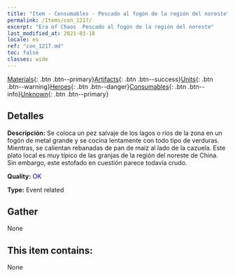 ```yaml
---
title: "Item - Consumables - Pescado al fogón de la región del noreste"
permalink: /Items/con_1217/
excerpt: "Era of Chaos  Pescado al fogón de la región del noreste"
last_modified_at: 2021-03-18
locale: es
ref: "con_1217.md"
toc: false
classes: wide
---
```

 [Materials](/es/Items/){: .btn .btn--primary}[Artifacts](/es/Items/Artifacts/){: .btn .btn--success}[Units](/es/Items/Units/){: .btn .btn--warning}[Heroes](/es/Items/Heroes/){: .btn .btn--danger}[Consumables](/es/Items/Consumables/){: .btn .btn--info}[Unknown](/es/Items/Unknown/){: .btn .btn--primary}

## Detalles
 **Descripción:** Se coloca un pez salvaje de los lagos o ríos de la zona en un fogón de metal grande y se cocina lentamente con todo tipo de verduras. Mientras, se calientan rebanadas de pan de maíz al lado de la cazuela. Este plato local es muy típico de las granjas de la región del noreste de China. Sin embargo, este estofado en cuestión parece todavía crudo.

 **Quality:** <span style="color: #0000CD">OK</span>

 **Type:** Event related

## Gather

  None

## This item contains:

  None

